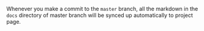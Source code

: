 Whenever you make a commit to the `master` branch, all the markdown in the 
`docs` directory of master branch will be synced up automatically to project 
page.
